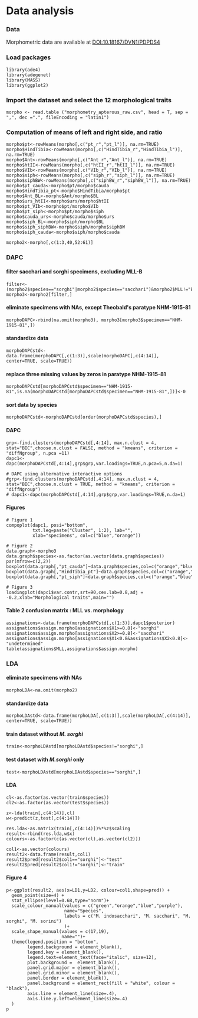 # Data analysis
### Data
Morphometric data are available at [DOI:10.18167/DVN1/PDPDS4](http://dx.doi.org/10.18167/DVN1/PDPDS4)
### Load packages
```
library(ade4)
library(adegenet)
library(MASS)
library(ggplot2)
```
### Import the dataset and select the 12 morphological traits
```
morpho <- read.table ("morphometry_apterous_raw.csv", head = T, sep = ",", dec =".", fileEncoding = "latin1")
```
### Computation of means of left and right side, and ratio
```
morpho$pt<-rowMeans(morpho[,c("pt_r","pt_l")], na.rm=TRUE)
morpho$HindTibia<-rowMeans(morpho[,c("HindTibia_r","HindTibia_l")], na.rm=TRUE)
morpho$Ant<-rowMeans(morpho[,c("Ant_r","Ant_l")], na.rm=TRUE)
morpho$htII<-rowMeans(morpho[,c("htII_r","htII_l")], na.rm=TRUE)
morpho$VIb<-rowMeans(morpho[,c("VIb_r","VIb_l")], na.rm=TRUE)
morpho$siph<-rowMeans(morpho[,c("siph_r","siph_l")], na.rm=TRUE)
morpho$siphBW<-rowMeans(morpho[,c("siphBW_r","siphBW_l")], na.rm=TRUE)
morpho$pt_cauda<-morpho$pt/morpho$cauda
morpho$HindTibia_pt<-morpho$HindTibia/morpho$pt
morpho$Ant_BL<-morpho$Ant/morpho$BL
morpho$urs_htII<-morpho$urs/morpho$htII
morpho$pt_VIb<-morpho$pt/morpho$VIb
morpho$pt_siph<-morpho$pt/morpho$siph
morpho$cauda_urs<-morpho$cauda/morpho$urs
morpho$siph_BL<-morpho$siph/morpho$BL
morpho$siph_siphBW<-morpho$siph/morpho$siphBW
morpho$siph_cauda<-morpho$siph/morpho$cauda

morpho2<-morpho[,c(1:3,40,52:61)]
```
### DAPC
#### filter sacchari and sorghi specimens, excluding MLL-B
```
filter<-(morpho2$species=="sorghi"|morpho2$species=="sacchari")&morpho2$MLL!="B"
morpho3<-morpho2[filter,]
```
#### eliminate specimens with NAs, except Theobald's paratype NHM-1915-81
```
morphoDAPC<-rbind(na.omit(morpho3), morpho3[morpho3$specimen=="NHM-1915-81",])
```
#### standardize data 
```
morphoDAPCstd<-data.frame(morphoDAPC[,c(1:3)],scale(morphoDAPC[,c(4:14)], center=TRUE, scale=TRUE))
```
#### replace three missing values by zeros in paratype NHM-1915-81
```
morphoDAPCstd[morphoDAPCstd$specimen=="NHM-1915-81",is.na(morphoDAPCstd[morphoDAPCstd$specimen=="NHM-1915-81",])]<-0
```
#### sort data by species
```
morphoDAPCstd<-morphoDAPCstd[order(morphoDAPCstd$species),]
```
#### DAPC
```
grp<-find.clusters(morphoDAPCstd[,4:14], max.n.clust = 4, stat="BIC",choose.n.clust = FALSE, method = "kmeans", criterion = "diffNgroup", n.pca =11)
dapc1<-dapc(morphoDAPCstd[,4:14],grp$grp,var.loadings=TRUE,n.pca=5,n.da=1)

# DAPC using alternative interactive options
#grp<-find.clusters(morphoDAPCstd[,4:14], max.n.clust = 4, stat="BIC",choose.n.clust = TRUE, method = "kmeans", criterion = "diffNgroup")
# dapc1<-dapc(morphoDAPCstd[,4:14],grp$grp,var.loadings=TRUE,n.da=1)
```
#### Figures
```
# Figure 1
compoplot(dapc1, posi="bottom",
          txt.leg=paste("Cluster", 1:2), lab="",
          xlab="specimens", col=c("blue","orange"))

# Figure 2
data.graph<-morpho3
data.graph$species<-as.factor(as.vector(data.graph$species))
par(mfrow=c(2,2))
boxplot(data.graph[,"pt_cauda"]~data.graph$species,col=c("orange","blue"),xlab="",ylab="pt:cauda")
boxplot(data.graph[,"HindTibia_pt"]~data.graph$species,col=c("orange","blue"),xlab="",ylab="HindTibia:pt")
boxplot(data.graph[,"pt_siph"]~data.graph$species,col=c("orange","blue"),xlab="",ylab="pt:siph")

# Figure 3
loadingplot(dapc1$var.contr,srt=90,cex.lab=0.8,adj = -0.2,xlab="Morphological traits",main="")
```
#### Table 2 confusion matrix : MLL vs. morphology
```
assignations<-data.frame(morphoDAPCstd[,c(1:3)],dapc1$posterior)
assignations$assign.morpho[assignations$X1>=0.8]<-"sorghi"
assignations$assign.morpho[assignations$X2>=0.8]<-"sacchari"
assignations$assign.morpho[assignations$X1<0.8&assignations$X2<0.8]<-"undetermined"
table(assignations$MLL,assignations$assign.morpho)
```
### LDA
#### eliminate specimens with NAs
```
morphoLDA<-na.omit(morpho2)
```
#### standardize data 
```
morphoLDAstd<-data.frame(morphoLDA[,c(1:3)],scale(morphoLDA[,c(4:14)], center=TRUE, scale=TRUE))
```
#### train dataset without _M. sorghi_
```
train<-morphoLDAstd[morphoLDAstd$species!="sorghi",]
```
#### test dataset with _M.sorghi_ only
```
test<-morphoLDAstd[morphoLDAstd$species=="sorghi",]
```
#### LDA
```
cl<-as.factor(as.vector(train$species))
cl2<-as.factor(as.vector(test$species))

z<-lda(train[,c(4:14)],cl)
w<-predict(z,test[,c(4:14)])

res.lda<-as.matrix(train[,c(4:14)])%*%z$scaling
result<-rbind(res.lda,w$x)
colours<-as.factor(c(as.vector(cl),as.vector(cl2)))

col1<-as.vector(colours)
result2<-data.frame(result,col1)
result2$pred[result2$col1=="sorghi"]<-"test"
result2$pred[result2$col1!="sorghi"]<-"train"
```
#### Figure 4
```
p<-ggplot(result2, aes(x=LD1,y=LD2, colour=col1,shape=pred)) +
  geom_point(size=4) +
  stat_ellipse(level=0.68,type="norm")+
  scale_colour_manual(values = c("green","orange","blue","purple"), 
                      name="Species",
                      labels = c("M. indosacchari", "M. sacchari", "M. sorghi", "M. sorini")
                      )+
  scale_shape_manual(values = c(17,19),
                     name="")+
  theme(legend.position = "bottom",
        legend.background = element_blank(),
        legend.key = element_blank(),
        legend.text=element_text(face="italic", size=12),
        plot.background =  element_blank(), 
        panel.grid.major = element_blank(), 
        panel.grid.minor = element_blank(), 
        panel.border = element_blank(), 
        panel.background = element_rect(fill = "white", colour = "black"),
        axis.line = element_line(size=.4),
        axis.line.y.left=element_line(size=.4)
  )
p
```

